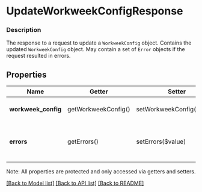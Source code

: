 # UpdateWorkweekConfigResponse

### Description

The response to a request to update a `WorkweekConfig` object. Contains the updated `WorkweekConfig` object. May contain a set of `Error` objects if the request resulted in errors.

## Properties
Name | Getter | Setter | Type | Description | Notes
------------ | ------------- | ------------- | ------------- | ------------- | -------------
**workweek_config** | getWorkweekConfig() | setWorkweekConfig($value) | [**\SquareConnect\Model\WorkweekConfig**](WorkweekConfig.md) | The response object. | [optional] 
**errors** | getErrors() | setErrors($value) | [**\SquareConnect\Model\Error[]**](Error.md) | Any errors that occurred during the request. | [optional] 

Note: All properties are protected and only accessed via getters and setters.

[[Back to Model list]](../../README.md#documentation-for-models) [[Back to API list]](../../README.md#documentation-for-api-endpoints) [[Back to README]](../../README.md)

